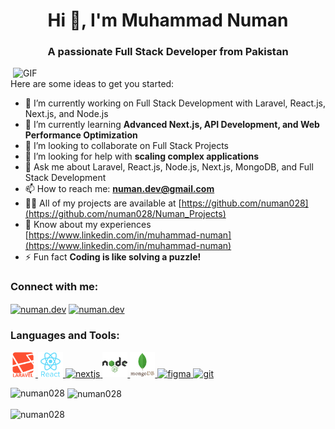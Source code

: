 <h1 align="center">Hi 👋, I'm Muhammad Numan</h1>
<h3 align="center">A passionate Full Stack Developer from Pakistan</h3>
<img align="right" alt="GIF" src="https://user-images.githubusercontent.com/96041723/219878483-444ed279-9ab9-4979-8a1f-a5b72ae203e2.gif" width="500"/>
Here are some ideas to get you started:

- 🔭 I’m currently working on Full Stack Development with Laravel, React.js, Next.js, and Node.js
- 🌱 I’m currently learning **Advanced Next.js, API Development, and Web Performance Optimization**
- 👯 I’m looking to collaborate on Full Stack Projects
- 🤔 I’m looking for help with **scaling complex applications**
- 💬 Ask me about Laravel, React.js, Node.js, Next.js, MongoDB, and Full Stack Development
- 📫 How to reach me: **numan.dev@gmail.com**
- 👨‍💻 All of my projects are available at [https://github.com/numan028](https://github.com/numan028/Numan_Projects)
- 📄 Know about my experiences [https://www.linkedin.com/in/muhammad-numan](https://www.linkedin.com/in/muhammad-numan)
- ⚡ Fun fact **Coding is like solving a puzzle!**

<h3 align="left">Connect with me:</h3>
<p align="left">
<a href="https://fb.com/numan.dev" target="blank"><img align="center" src="https://raw.githubusercontent.com/rahuldkjain/github-profile-readme-generator/master/src/images/icons/Social/facebook.svg" alt="numan.dev" height="30" width="40" /></a>
<a href="https://dribbble.com/numan.dev" target="blank"><img align="center" src="https://raw.githubusercontent.com/rahuldkjain/github-profile-readme-generator/master/src/images/icons/Social/dribbble.svg" alt="numan.dev" height="30" width="40" /></a>
</p>

<h3 align="left">Languages and Tools:</h3>
<p align="left"> 
  <a href="https://laravel.com" target="_blank" rel="noreferrer"> 
    <img src="https://raw.githubusercontent.com/devicons/devicon/master/icons/laravel/laravel-plain-wordmark.svg" alt="laravel" width="40" height="40"/> 
  </a> 
  <a href="https://reactjs.org" target="_blank" rel="noreferrer"> 
    <img src="https://raw.githubusercontent.com/devicons/devicon/master/icons/react/react-original-wordmark.svg" alt="react" width="40" height="40"/> 
  </a>
  <a href="https://nextjs.org" target="_blank" rel="noreferrer"> 
    <img src="https://cdn.worldvectorlogo.com/logos/nextjs-3.svg" alt="nextjs" width="40" height="40"/> 
  </a>
  <a href="https://nodejs.org" target="_blank" rel="noreferrer"> 
    <img src="https://raw.githubusercontent.com/devicons/devicon/master/icons/nodejs/nodejs-original-wordmark.svg" alt="nodejs" width="40" height="40"/> 
  </a>
  <a href="https://www.mongodb.com" target="_blank" rel="noreferrer"> 
    <img src="https://raw.githubusercontent.com/devicons/devicon/master/icons/mongodb/mongodb-original-wordmark.svg" alt="mongodb" width="40" height="40"/> 
  </a> 
  <a href="https://www.figma.com/" target="_blank" rel="noreferrer"> 
    <img src="https://www.vectorlogo.zone/logos/figma/figma-icon.svg" alt="figma" width="40" height="40"/> 
  </a> 
  <a href="https://git-scm.com/" target="_blank" rel="noreferrer"> 
    <img src="https://www.vectorlogo.zone/logos/git-scm/git-scm-icon.svg" alt="git" width="40" height="40"/> 
  </a> 
</p>

<p><img align="left" src="https://github-readme-stats.vercel.app/api/top-langs?username=numan028&show_icons=true&locale=en&layout=compact" alt="numan028" /></p>

<p>&nbsp;<img align="center" src="https://github-readme-stats.vercel.app/api?username=numan028&show_icons=true&locale=en" alt="numan028" /></p>

<p><img align="center" src="https://github-readme-streak-stats.herokuapp.com/?user=numan028&" alt="numan028" /></p>
